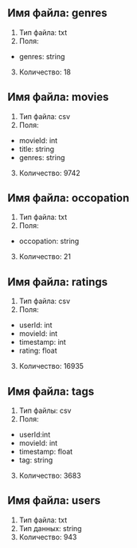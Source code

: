 ## Имя файла: genres
1. Тип файла: txt
2. Поля: 
 - genres: string
3. Количество: 18

## Имя файла: movies
1. Тип файла: csv
2. Поля: 
 - movieId: int
 - title: string 
 - genres: string
3. Количество: 9742

## Имя файла: occopation
1. Тип файла: txt
2. Поля:
 - occopation: string
3. Количество: 21

## Имя файла: ratings
1. Тип файла: csv
2. Поля:
 - userId: int
 - movieId: int
 - timestamp: int
 - rating: float
3. Количество: 16935

## Имя файла: tags
1. Тип файлы: csv
2. Поля: 
 - userId:int
 - movieId: int
 - timestamp: float
 - tag: string
3. Количество: 3683


## Имя файла: users
1. Тип файла: txt
2. Тип данных: string
3. Количество: 943


